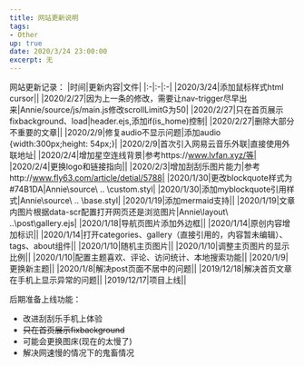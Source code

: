 ```yaml
---
title: 网站更新说明
tags: 
- Other
up: true
date: 2020/3/24 23:00:00
excerpt: 无
---
```

网站更新记录：
|时间|更新内容|文件|
|:-|:-|:-|
|2020/3/24|添加鼠标样式html cursor||
|2020/2/27|因为上一条的修改，需要让nav-trigger尽早出来|Annie/source/js/main.js修改scrollLimitG为50|
|2020/2/27|只在首页展示fixbackground、load|header.ejs,添加if(is_home)控制|
|2020/2/27|删除大部分不重要的文章||
|2020/2/9|修复audio不显示问题|添加audio {width:300px;height: 54px;}|
|2020/2/9|首次引入网易云音乐外联|直接使用外联地址|
|2020/2/4|增加星空连线背景|参考https://www.lvfan.xyz/等|
|2020/2/4|更换logo和链接指向||
|2020/2/3|增加刮刮乐图片能力|参考http://www.fly63.com/article/detial/5788|
|2020/1/30|更改blockquote样式为#74B1DA|Annie\source\ .. \custom.styl|
|2020/1/30|添加myblockquote引用样式|Annie\source\ .. \base.styl|
|2020/1/19|添加mermaid支持||
|2020/1/19|文章内图片根据data-scr配置打开网页还是浏览图片|Annie\layout\ ..\post\gallery.ejs|
|2020/1/18|导航页图片添加外边框||
|2020/1/14|原创内容增加标识||
|2020/1/14|打开categories、gallery（直接引用的，内容暂未编辑）、tags、about组件||
|2020/1/10|随机主页图片||
|2020/1/10|调整主页图片的显示比例||
|2020/1/10|配置主题喜欢、评论、访问统计、本地搜索功能||
|2020/1/9|更换新主题||
|2020/1/8|解决post页面不居中的问题||
|2019/12/18|解决首页文章在手机上显示异常的问题||
|2019/12/17|项目上线||

后期准备上线功能：
- 改进刮刮乐手机上体验
- ~~只在首页展示fixbackground~~
- 可能会更换图床(现在的太慢了)
- 解决网速慢的情况下的鬼畜情况

